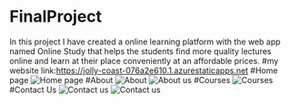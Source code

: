 # FinalProject
In this project I have created a online learning platform with the web app named Online Study that helps the students find more quality lectures online and learn at their place  conveniently  at an affordable prices.
#my website link:https://jolly-coast-076a2e610.1.azurestaticapps.net
#Home page
![Home page](https://user-images.githubusercontent.com/106425244/170833608-208c8c8d-5d43-40be-8975-5805c8f5db54.png)
#About
![About](https://user-images.githubusercontent.com/106425244/170833630-891f3236-7f32-493e-83db-66a659ca98ea.png)
![About us ](https://user-images.githubusercontent.com/106425244/170833645-eccad398-1097-47a4-9e45-29d10b239aa6.png)
#Courses
![Courses](https://user-images.githubusercontent.com/106425244/170833656-d8795b6d-9e10-48e6-979e-a8d9115f9df5.png)
#Contact Us
![Contact us](https://user-images.githubusercontent.com/106425244/170833666-eeefe869-283f-49a0-b298-62a747aefdc6.png)
![Contact us ](https://user-images.githubusercontent.com/106425244/170833679-8ba8c739-8021-451e-951e-f2b2c45c8d2a.png)

